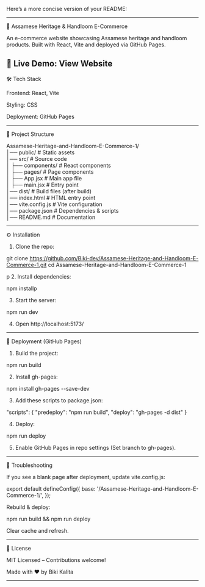 Here’s a more concise version of your README:


---

🏺 Assamese Heritage & Handloom E-Commerce

An e-commerce website showcasing Assamese heritage and handloom products. Built with React, Vite and deployed via GitHub Pages.

🔗 Live Demo: View Website
---

🛠 Tech Stack

Frontend: React, Vite

Styling: CSS

Deployment: GitHub Pages



---

📂 Project Structure

Assamese-Heritage-and-Handloom-E-Commerce-1/  
│── public/             # Static assets  
│── src/                # Source code  
│   ├── components/     # React components  
│   ├── pages/          # Page components  
│   ├── App.jsx         # Main app file  
│   ├── main.jsx        # Entry point  
│── dist/               # Build files (after build)  
│── index.html          # HTML entry point  
│── vite.config.js      # Vite configuration  
│── package.json        # Dependencies & scripts  
│── README.md           # Documentation


---

⚙️ Installation

1. Clone the repo:

git clone https://github.com/Biki-dev/Assamese-Heritage-and-Handloom-E-Commerce-1.git
cd Assamese-Heritage-and-Handloom-E-Commerce-1

p
2. Install dependencies:

npm installp


3. Start the server:

npm run dev


4. Open http://localhost:5173/




---

🚀 Deployment (GitHub Pages)

1. Build the project:

npm run build


2. Install gh-pages:

npm install gh-pages --save-dev


3. Add these scripts to package.json:

"scripts": {
  "predeploy": "npm run build",
  "deploy": "gh-pages -d dist"
}


4. Deploy:

npm run deploy


5. Enable GitHub Pages in repo settings (Set branch to gh-pages).




---

🔧 Troubleshooting

If you see a blank page after deployment, update vite.config.js:

export default defineConfig({
  base: '/Assamese-Heritage-and-Handloom-E-Commerce-1/',
});

Rebuild & deploy:

npm run build && npm run deploy

Clear cache and refresh.


---

📜 License

MIT Licensed – Contributions welcome!

Made with ❤️ by Biki Kalita


---

